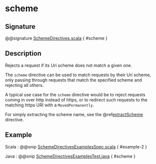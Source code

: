 # scheme

## Signature

@@signature [SchemeDirectives.scala]($akka-http$/akka-http/src/main/scala/akka/http/scaladsl/server/directives/SchemeDirectives.scala) { #scheme }

## Description

Rejects a request if its Uri scheme does not match a given one.

The `scheme` directive can be used to match requests by their Uri scheme, only passing
through requests that match the specified scheme and rejecting all others.

A typical use case for the `scheme` directive would be to reject requests coming in over
http instead of https, or to redirect such requests to the matching https URI with a
`MovedPermanently`.

For simply extracting the scheme name, see the @ref[extractScheme](extractScheme.md) directive.

## Example

Scala
:  @@snip [SchemeDirectivesExamplesSpec.scala]($test$/scala/docs/http/scaladsl/server/directives/SchemeDirectivesExamplesSpec.scala) { #example-2 }

Java
:  @@snip [SchemeDirectivesExamplesTest.java]($test$/java/docs/http/javadsl/server/directives/SchemeDirectivesExamplesTest.java) { #scheme }
